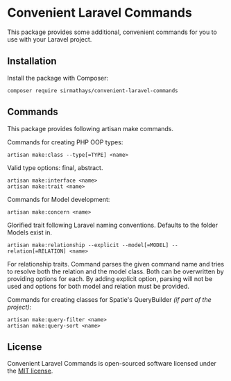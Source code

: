 # Convenient Laravel Commands

This package provides some additional, convenient commands for you to use with your Laravel project.

## Installation

Install the package with Composer:

    composer require sirmathays/convenient-laravel-commands

## Commands

This package provides following artisan make commands.

Commands for creating PHP OOP types:

    artisan make:class --type[=TYPE] <name>

Valid type options: final, abstract.

    artisan make:interface <name>
    artisan make:trait <name>

Commands for Model development:

    artisan make:concern <name>

Glorified trait following Laravel naming conventions. Defaults to the folder Models exist in.

    artisan make:relationship --explicit --model[=MODEL] --relation[=RELATION] <name>

For relationship traits. Command parses the given command name and tries to resolve both the relation and the model class. Both can be overwritten by providing options for each. By adding explicit option, parsing will not be used and options for both model and relation must be provided.

Commands for creating classes for Spatie's QueryBuilder _(if part of the project)_:

    artisan make:query-filter <name>
    artisan make:query-sort <name>

## License

Convenient Laravel Commands is open-sourced software licensed under the [MIT license](LICENSE.md).
